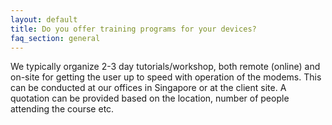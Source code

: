 ```yaml
---
layout: default
title: Do you offer training programs for your devices?
faq_section: general
---
```


We typically organize 2-3 day tutorials/workshop, both remote (online) and on-site for getting the user up to speed with operation of the modems. This can be conducted at our offices in Singapore or at the client site. A quotation can be provided based on the location, number of people attending the course etc.